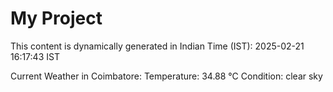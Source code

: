 # My Project

This content is dynamically generated in Indian Time (IST): 2025-02-21 16:17:43 IST


Current Weather in Coimbatore:
Temperature: 34.88 °C
Condition: clear sky
